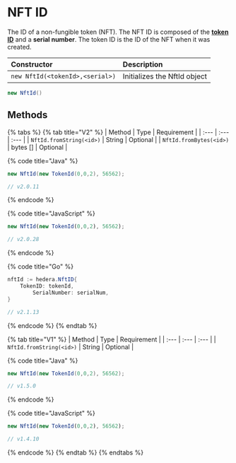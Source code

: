 # NFT ID

The ID of a non-fungible token \(NFT\). The NFT ID is composed of the [**token ID**](token-id.md) and a **serial number**. The token ID is the ID of the NFT when it was created.

| Constructor | Description |
| :--- | :--- |
| `new NftId(<tokenId>,<serial>)` | Initializes the NftId object |

```java
new NftId()
```

## Methods

{% tabs %}
{% tab title="V2" %}
| Method | Type | Requirement |
| :--- | :--- | :--- |
| `NftId.fromString(<id>)` | String | Optional |
| `NftId.fromBytes(<id>)` | bytes \[\] | Optional |

{% code title="Java" %}
```java
new NftId(new TokenId(0,0,2), 56562);

// v2.0.11
```
{% endcode %}

{% code title="JavaScript" %}
```javascript
new NftId(new TokenId(0,0,2), 56562);

// v2.0.28 
```
{% endcode %}

{% code title="Go" %}
```java
nftId := hedera.NftID{
    TokenID: tokenId,
		SerialNumber: serialNum,
}

// v2.1.13
```
{% endcode %}
{% endtab %}

{% tab title="V1" %}
| Method | Type | Requirement |
| :--- | :--- | :--- |
| `NftId.fromString(<id>)` | String | Optional |

{% code title="Java" %}
```java
new NftId(new TokenId(0,0,2), 56562);

// v1.5.0
```
{% endcode %}

{% code title="JavaScript" %}
```javascript
new NftId(new TokenId(0,0,2), 56562);

// v1.4.10
```
{% endcode %}
{% endtab %}
{% endtabs %}







 

